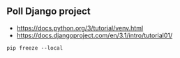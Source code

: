 ## Poll Django project

* https://docs.python.org/3/tutorial/venv.html
* https://docs.djangoproject.com/en/3.1/intro/tutorial01/

````
pip freeze --local
````